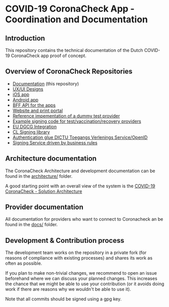 # COVID-19 CoronaCheck App - Coordination and Documentation

## Introduction
This repository contains the technical documentation of the Dutch COVID-19 CoronaCheck app proof of concept.

## Overview of CoronaCheck Repositories

* [Documentation](https://github.com/minvws/nl-covid19-coronacheck-app-coordination) (this repository)
* [UX/UI Designs](https://github.com/minvws/nl-covid19-coronacheck-app-design)
* [iOS app](https://github.com/minvws/nl-covid19-coronacheck-app-ios)
* [Android app](https://github.com/minvws/nl-covid19-coronacheck-app-android)
* [BFF API for the apps](https://github.com/minvws/nl-covid19-coronacheck-app-bff)
* [Website and print portal](https://github.com/minvws/nl-covid19-coronacheck-website)
* [Reference impementation of a dummy test provider](https://github.com/minvws/nl-covid19-coronacheck-app-coronatestprovider-example)
* [Example signing code for test/vaccination/recovery providers](https://github.com/minvws/nl-covid19-coronacheck-signature-demo)
* [EU DGCG Integration](https://github.com/minvws/nl-covid19-coronacheck-app-dgcg-integration)
* [CL Signing library](https://github.com/minvws/nl-covid19-coronacheck-cl-core)
* [Authentication glue DICTU Toegangs Verlenings Service/OpenID](https://github.com/minvws/nl-covid19-coronacheck-authentication-service)
* [Signing Service driven by business rules](https://github.com/minvws/nl-covid19-coronacheck-backend-bizrules-signing-service)

## Architecture documentation

The CoronaCheck Architecture and development documentation can be found in the [architecture/](architecture/) folder.

A good starting point with an overall view of the system is the [COVID-19 CoronaCheck - Solution Architecture](https://github.com/minvws/nl-covid19-coronacheck-app-coordination/blob/main/architecture/Solution%20Architecture.md)

## Provider documentation

All documentation for providers who want to connect to Coronacheck an be found in the [docs/](docs/) folder.

## Development & Contribution process

The development team works on the repository in a private fork (for reasons of compliance with existing processes) and shares its work as often as possible.

If you plan to make non-trivial changes, we recommend to open an issue beforehand where we can discuss your planned changes.
This increases the chance that we might be able to use your contribution (or it avoids doing work if there are reasons why we wouldn't be able to use it).

Note that all commits should be signed using a gpg key.


